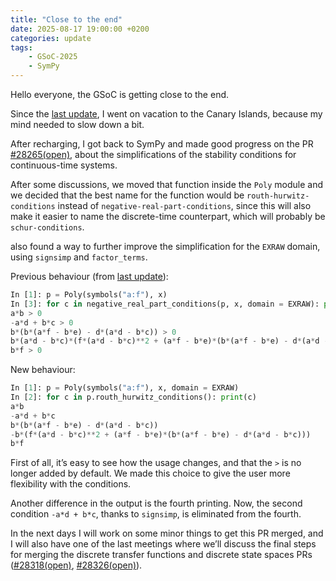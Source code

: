 ```yaml
---
title: "Close to the end"
date: 2025-08-17 19:00:00 +0200
categories: update
tags:
    - GSoC-2025
    - SymPy
---
```


Hello everyone, the GSoC is getting close to the end.

Since the [last update](https://leomanga.github.io/update/july/), I went on vacation to the Canary Islands, because my mind needed to slow down a bit.

After recharging, I got back to SymPy and made good progress on the PR [#28265(open)](https://github.com/sympy/sympy/pull/28265), about the simplifications of the stability conditions for continuous-time systems.

After some discussions, we moved that function inside the `Poly` module and we decided that the best name for the function would be `routh-hurwitz-conditions` instead of `negative-real-part-conditions`, since this will also make it easier to name the discrete-time counterpart, which will probably be `schur-conditions`.

also found a way to further improve the simplification for the `EXRAW` domain, using `signsimp` and `factor_terms`.

Previous behaviour (from [last update](https://leomanga.github.io/update/july/)):
```python
In [1]: p = Poly(symbols("a:f"), x)
In [3]: for c in negative_real_part_conditions(p, x, domain = EXRAW): print(c) # algorithm for expressions
a*b > 0
-a*d + b*c > 0
b*(b*(a*f - b*e) - d*(a*d - b*c)) > 0
b*(a*d - b*c)*(f*(a*d - b*c)**2 + (a*f - b*e)*(b*(a*f - b*e) - d*(a*d - b*c))) > 0
b*f > 0
```
New behaviour:
```python
In [1]: p = Poly(symbols("a:f"), x, domain = EXRAW)
In [2]: for c in p.routh_hurwitz_conditions(): print(c)
a*b
-a*d + b*c
b*(b*(a*f - b*e) - d*(a*d - b*c))
-b*(f*(a*d - b*c)**2 + (a*f - b*e)*(b*(a*f - b*e) - d*(a*d - b*c)))
b*f
```
First of all, it’s easy to see how the usage changes, and that the `>` is no longer added by default. We made this choice to give the user more flexibility with the conditions.

Another difference in the output is the fourth printing. Now, the second condition `-a*d + b*c`, thanks to `signsimp`, is eliminated from the fourth.

In the next days I will work on some minor things to get this PR merged, and I will also have one of the last meetings where we’ll discuss the final steps for merging the discrete transfer functions and discrete state spaces PRs ([#28318(open)](https://github.com/sympy/sympy/pull/28318), [#28326(open)](https://github.com/sympy/sympy/pull/28326)).